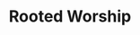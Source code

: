 ---
layout: petal
title: Rooted Worship
tagline: Embed the fifth mark of mission more fully in liturgy, rituals, and all forms of worship
nav_order: 10
has_children: true
has_toc: true
graphic: ./graphics/petals/Rooted-Worship-160x160.png
number: 8
---